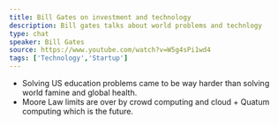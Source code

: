 ```yaml
---
title: Bill Gates on investment and technology
description: Bill gates talks about world problems and technlogy
type: chat
speaker: Bill Gates
source: https://www.youtube.com/watch?v=W5g4sPi1wd4
tags: ['Technology','Startup']
---
```

- Solving US education problems came to be way harder than solving world famine and global health.
- Moore Law limits are over by crowd computing and cloud + Quatum computing which is the future.
